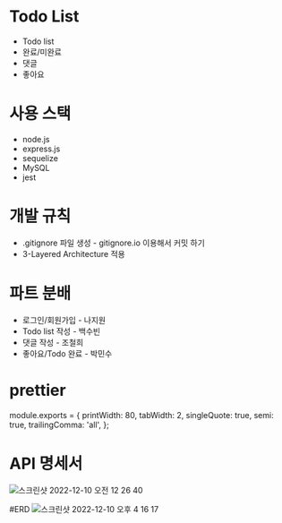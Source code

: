 # Todo List

- Todo list 
- 완료/미완료
- 댓글
- 좋아요

# 사용 스택
- node.js
- express.js
- sequelize
- MySQL
- jest

# 개발 규칙
- .gitignore 파일 생성 - gitignore.io 이용해서 커밋 하기
- 3-Layered Architecture 적용

# 파트 분배
- 로그인/회원가입 - 나지원
- Todo list 작성 - 백수빈
- 댓글 작성 - 조철희
- 좋아요/Todo 완료 - 박민수

# prettier
module.exports = {
  printWidth: 80,
  tabWidth: 2,
  singleQuote: true,
  semi: true,
  trailingComma: 'all',
};


# API 명세서
![스크린샷 2022-12-10 오전 12 26 40](https://user-images.githubusercontent.com/105340187/206837661-bb8ed203-36b8-436e-800f-4065a93dca85.png)


#ERD
![스크린샷 2022-12-10 오후 4 16 17](https://user-images.githubusercontent.com/105340187/206837691-29d267a6-7bf2-4823-9f7e-6a5e826303f8.png)
